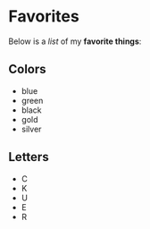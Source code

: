 # Favorites


Below is a _list_ of my **favorite things**:

## Colors
- blue
- green
- black
- gold
- silver

## Letters
- C
- K
- U
- E
- R
